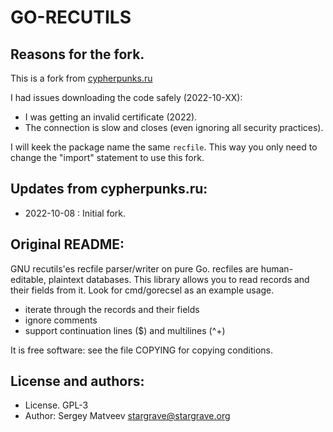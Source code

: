 # GO-RECUTILS

## Reasons for the fork.

This is a fork from [cypherpunks.ru](http://www.git.cypherpunks.ru/?p=gorecfile.git;a=summary)

I had issues downloading the code safely (2022-10-XX):

- I was getting an invalid certificate (2022).
- The connection is slow and closes (even ignoring all security practices).

I will keek the package name the same `recfile`. This way you only need
to change the "import" statement to use this fork.

## Updates from cypherpunks.ru:

- 2022-10-08 : Initial fork.

## Original README:

GNU recutils'es recfile parser/writer on pure Go.
recfiles are human-editable, plaintext databases. This library allows
you to read records and their fields from it. Look for cmd/gorecsel as
an example usage.

* iterate through the records and their fields
* ignore comments
* support continuation lines (\$) and multilines (^+)

It is free software: see the file COPYING for copying conditions.

## License and authors:

- License. GPL-3
- Author: Sergey Matveev <stargrave@stargrave.org>
